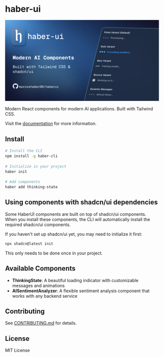 # haber-ui

![haber-ui](public/og.png)

Modern React components for modern AI applications. Built with Tailwind CSS.

Visit the [documentation](https://www.haberui.com/docs/installation) for more information.

## Install

```bash
# Install the CLI
npm install -g haber-cli

# Initialize in your project
haber init

# Add components
haber add thinking-state
```

## Using components with shadcn/ui dependencies

Some HaberUI components are built on top of shadcn/ui components. When you install these components, the CLI will automatically install the required shadcn/ui components.

If you haven't set up shadcn/ui yet, you may need to initialize it first:

```bash
npx shadcn@latest init
```

This only needs to be done once in your project.

## Available Components

- **ThinkingState**: A beautiful loading indicator with customizable messages and animations
- **AISentimentAnalyzer**: A flexible sentiment analysis component that works with any backend service

## Contributing

See [CONTRIBUTING.md](CONTRIBUTING.md) for details.

## License

MIT License
